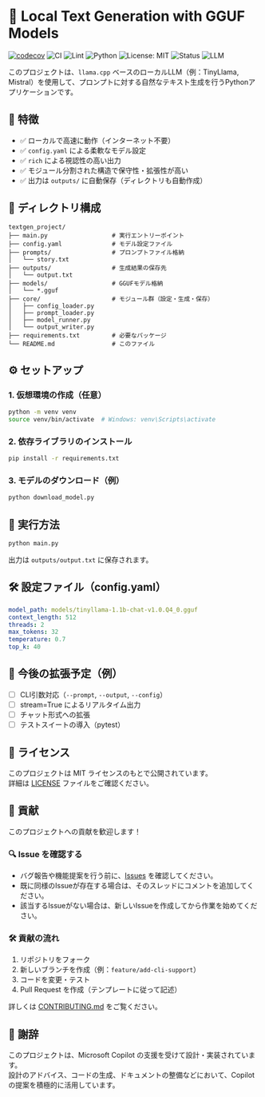 # 🧠 Local Text Generation with GGUF Models

[![codecov](https://codecov.io/github/eyamagishi/textgen_project/graph/badge.svg)](https://codecov.io/github/eyamagishi/textgen_project)
![CI](https://github.com/eyamagishi/textgen_project/actions/workflows/test.yml/badge.svg)
![Lint](https://github.com/eyamagishi/textgen_project/actions/workflows/lint.yml/badge.svg)
![Python](https://img.shields.io/badge/Python-3.10+-blue)
![License: MIT](https://img.shields.io/badge/License-MIT-green.svg)
![Status](https://img.shields.io/badge/status-active-brightgreen)
![LLM](https://img.shields.io/badge/LLM-GGUF%20%2F%20llama.cpp-orange)

このプロジェクトは、`llama.cpp` ベースのローカルLLM（例：TinyLlama, Mistral）を使用して、プロンプトに対する自然なテキスト生成を行うPythonアプリケーションです。

## 🚀 特徴

- ✅ ローカルで高速に動作（インターネット不要）
- ✅ `config.yaml` による柔軟なモデル設定
- ✅ `rich` による視認性の高い出力
- ✅ モジュール分割された構造で保守性・拡張性が高い
- ✅ 出力は `outputs/` に自動保存（ディレクトリも自動作成）

## 📁 ディレクトリ構成

```
textgen_project/
├── main.py                  # 実行エントリーポイント
├── config.yaml              # モデル設定ファイル
├── prompts/                 # プロンプトファイル格納
│   └── story.txt
├── outputs/                 # 生成結果の保存先
│   └── output.txt
├── models/                  # GGUFモデル格納
│   └── *.gguf
├── core/                    # モジュール群（設定・生成・保存）
│   ├── config_loader.py
│   ├── prompt_loader.py
│   ├── model_runner.py
│   └── output_writer.py
├── requirements.txt         # 必要なパッケージ
└── README.md                # このファイル
```

## ⚙️ セットアップ

### 1. 仮想環境の作成（任意）

```bash
python -m venv venv
source venv/bin/activate  # Windows: venv\Scripts\activate
```

### 2. 依存ライブラリのインストール

```bash
pip install -r requirements.txt
```

### 3. モデルのダウンロード（例）

```bash
python download_model.py
```

## 🧪 実行方法

```bash
python main.py
```

出力は `outputs/output.txt` に保存されます。

## 🛠️ 設定ファイル（config.yaml）

```yaml
model_path: models/tinyllama-1.1b-chat-v1.0.Q4_0.gguf
context_length: 512
threads: 2
max_tokens: 32
temperature: 0.7
top_k: 40
```

## 📌 今後の拡張予定（例）

- [ ] CLI引数対応（`--prompt`, `--output`, `--config`）
- [ ] stream=True によるリアルタイム出力
- [ ] チャット形式への拡張
- [ ] テストスイートの導入（pytest）

## 📄 ライセンス

このプロジェクトは MIT ライセンスのもとで公開されています。  
詳細は [LICENSE](./LICENSE) ファイルをご確認ください。

## 🤝 貢献

このプロジェクトへの貢献を歓迎します！

### 🔍 Issue を確認する

- バグ報告や機能提案を行う前に、[Issues](https://github.com/eyamagishi/textgen-project/issues) を確認してください。
- 既に同様のIssueが存在する場合は、そのスレッドにコメントを追加してください。
- 該当するIssueがない場合は、新しいIssueを作成してから作業を始めてください。

### 🛠️ 貢献の流れ

1. リポジトリをフォーク
2. 新しいブランチを作成（例：`feature/add-cli-support`）
3. コードを変更・テスト
4. Pull Request を作成（テンプレートに従って記述）

詳しくは [CONTRIBUTING.md](./CONTRIBUTING.md) をご覧ください。

## 🙏 謝辞

このプロジェクトは、Microsoft Copilot の支援を受けて設計・実装されています。  
設計のアドバイス、コードの生成、ドキュメントの整備などにおいて、Copilot の提案を積極的に活用しています。
